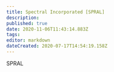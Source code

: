 ```yaml
---
title: Spectral Incorporated [SPRAL]
description: 
published: true
date: 2020-11-06T11:43:14.883Z
tags: 
editor: markdown
dateCreated: 2020-07-17T14:54:19.158Z
---
```


SPRAL